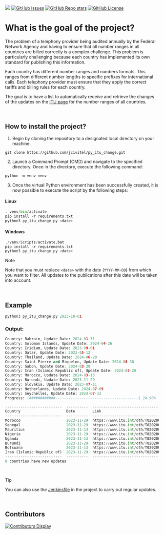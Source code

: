 [![](https://img.shields.io/maintenance/yes/2025)](https://github.com/jcivitel/)
[![GitHub issues](https://img.shields.io/github/issues/jcivitel/py_itu_change)](https://github.com/jcivitel/py_itu_change)
[![GitHub Repo stars](https://img.shields.io/github/stars/jcivitel/py_itu_change)](https://github.com/jcivitel/py_itu_change)
[![GitHub License](https://img.shields.io/github/license/jcivitel/py_itu_change)](https://github.com/jcivitel/py_itu_change)

# What is the goal of the project?

The problem of a telephony provider being audited annually by the Federal Network Agency and having to ensure that all number ranges in all countries are billed correctly is a complex challenge. This problem is particularly challenging because each country has implemented its own standard for publishing this information.

Each country has different number ranges and numbers formats. This ranges from different number lengths to specific prefixes for international calls. Each telephony provider must ensure that they apply the correct tariffs and billing rules for each country.

The goal is to have a list to automatically receive and retrieve the changes of the updates on the <a href="https://www.itu.int/oth/T0202.aspx?lang=en">ITU page</a> for the number ranges of all countries.

<br>

## How to install the project?
1. Begin by cloning the repository to a designated local directory on your machine.
```console
git clone https://github.com/jcivitel/py_itu_change.git
```
2. Launch a Command Prompt (CMD) and navigate to the specified directory. Once in the directory, execute the following command:
```python
python -m venv venv
```

3. Once the virtual Python environment has been successfully created, it is now possible to execute the script by the following steps:
#### Linux
```python
. venv/bin/activate
pip install -r requirements.txt
python3 py_itu_change.py <date>
```
#### Windows
```python
./venv/Scripts/activate.bat
pip install -r requirements.txt
python3 py_itu_change.py <date>
```

> [!NOTE]
> Note that you must replace `<date>` with the date (`YYYY-MM-DD`) from which you want to filter. All updates to the publications after this date will be taken into account.

<br>

## Example
```python
python3 py_itu_change.py 2023-10-01
```

### Output:
```python
Country: Bahrain, Update Date: 2024-01-31
Country: Solomon Islands, Update Date: 2024-04-26
Country: Iridium, Update Date: 2023-09-01
Country: Qatar, Update Date: 2023-05-12
Country: Thailand, Update Date: 2024-06-28
Country: Saint Pierre and Miquelon, Update Date: 2024-08-30
Country: Gabon, Update Date: 2024-03-28
Country: Iran (Islamic Republic of), Update Date: 2024-03-28
Country: Morocco, Update Date: 2024-03-13
Country: Burundi, Update Date: 2023-11-29
Country: Slovakia, Update Date: 2023-07-11
Country: Netherlands, Update Date: 2024-07-09
Country: Seychelles, Update Date: 2024-07-12
Progress: |############--------------------------------------| 24.90%

--------------------------  ----------  --------------------------------------
Country                     Date        Link
--------------------------  ----------  --------------------------------------
Morocco                     2023-11-29  https://www.itu.int/oth/T0202000090/en
Senegal                     2023-11-29  https://www.itu.int/oth/T02020000B8/en
Mauritius                   2023-11-13  https://www.itu.int/oth/T0202000088/en
Nigeria                     2023-11-29  https://www.itu.int/oth/T020200009C/en
Uganda                      2023-11-13  https://www.itu.int/oth/T02020000F1/en
Burundi                     2023-11-29  https://www.itu.int/oth/T0202000022/en
Botswana                    2023-11-13  https://www.itu.int/oth/T020200001C/en
Iran (Islamic Republic of)  2023-11-29  https://www.itu.int/oth/T0202000066/en
--------------------------  ----------  --------------------------------------
8 countries have new updates
```

<br>

> [!TIP]
> You can also use the [Jenkinsfile](Jenkinsfile) in the project to carry out regular updates.

<br>

## Contributors
[![Contributors Display](https://badges.pufler.dev/contributors/jcivitel/py_itu_change?size=50&padding=5&bots=false)](https://github.com/jcivitel/py_itu_change/graphs/contributors)
